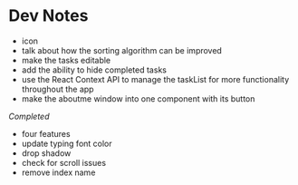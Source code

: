 # Dev Notes
- icon
- talk about how the sorting algorithm can be improved
- make the tasks editable 
- add the ability to hide completed tasks 
- use the React Context API to manage the taskList for more functionality throughout the app
- make the aboutme window into one component with its button

*Completed* 
- four features
- update typing font color
- drop shadow
- check for scroll issues 
- remove index name 